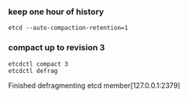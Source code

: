 ### keep one hour of history
```
etcd --auto-compaction-retention=1
```
### compact up to revision 3
```
etcdctl compact 3
etcdctl defrag
```
Finished defragmenting etcd member[127.0.0.1:2379]